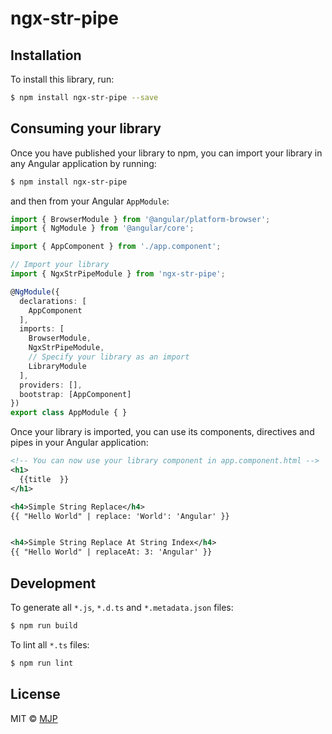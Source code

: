 # ngx-str-pipe

## Installation

To install this library, run:

```bash
$ npm install ngx-str-pipe --save
```

## Consuming your library

Once you have published your library to npm, you can import your library in any Angular application by running:

```bash
$ npm install ngx-str-pipe
```

and then from your Angular `AppModule`:

```typescript
import { BrowserModule } from '@angular/platform-browser';
import { NgModule } from '@angular/core';

import { AppComponent } from './app.component';

// Import your library
import { NgxStrPipeModule } from 'ngx-str-pipe';

@NgModule({
  declarations: [
    AppComponent
  ],
  imports: [
    BrowserModule,
    NgxStrPipeModule,
    // Specify your library as an import
    LibraryModule
  ],
  providers: [],
  bootstrap: [AppComponent]
})
export class AppModule { }
```

Once your library is imported, you can use its components, directives and pipes in your Angular application:

```xml
<!-- You can now use your library component in app.component.html -->
<h1>
  {{title  }}
</h1>

<h4>Simple String Replace</h4>
{{ "Hello World" | replace: 'World': 'Angular' }}


<h4>Simple String Replace At String Index</h4>
{{ "Hello World" | replaceAt: 3: 'Angular' }}


```

## Development

To generate all `*.js`, `*.d.ts` and `*.metadata.json` files:

```bash
$ npm run build
```

To lint all `*.ts` files:

```bash
$ npm run lint
```

## License

MIT © [MJP](mailto:markangelpenaranda@gmail.com)
